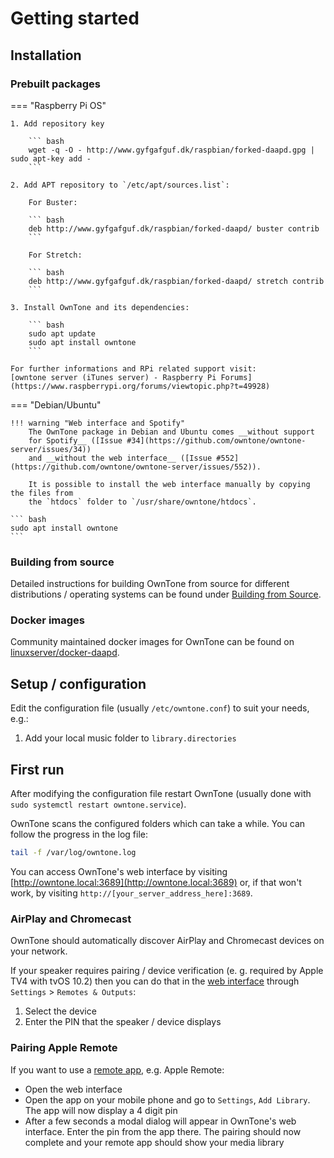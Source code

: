 # Getting started

## Installation

### Prebuilt packages

=== "Raspberry Pi OS"

    1. Add repository key

        ``` bash
        wget -q -O - http://www.gyfgafguf.dk/raspbian/forked-daapd.gpg | sudo apt-key add -
        ```

    2. Add APT repository to `/etc/apt/sources.list`:

        For Buster:

        ``` bash
        deb http://www.gyfgafguf.dk/raspbian/forked-daapd/ buster contrib
        ```

        For Stretch:

        ``` bash
        deb http://www.gyfgafguf.dk/raspbian/forked-daapd/ stretch contrib
        ```

    3. Install OwnTone and its dependencies:

        ``` bash
        sudo apt update
        sudo apt install owntone
        ```

    For further informations and RPi related support visit:
    [owntone server (iTunes server) - Raspberry Pi Forums](https://www.raspberrypi.org/forums/viewtopic.php?t=49928)

=== "Debian/Ubuntu"

    !!! warning "Web interface and Spotify"
        The OwnTone package in Debian and Ubuntu comes __without support
        for Spotify__ ([Issue #34](https://github.com/owntone/owntone-server/issues/34))
        and __without the web interface__ ([Issue #552](https://github.com/owntone/owntone-server/issues/552)).

        It is possible to install the web interface manually by copying the files from
        the `htdocs` folder to `/usr/share/owntone/htdocs`.

    ``` bash
    sudo apt install owntone
    ```

### Building from source

Detailed instructions for building OwnTone from source for different
distributions / operating systems can be found under [Building from Source](install.md).

### Docker images

Community maintained docker images for OwnTone can be found on [linuxserver/docker-daapd](https://github.com/linuxserver/docker-daapd).

## Setup / configuration

Edit the configuration file (usually `/etc/owntone.conf`) to suit your needs,
e.g.:

1. Add your local music folder to `library.directories`

## First run

After modifying the configuration file restart OwnTone (usually done with
`sudo systemctl restart owntone.service`).

OwnTone scans the configured folders which can take a while. You can follow
the progress in the log file:

```bash
tail -f /var/log/owntone.log
```

You can access OwnTone's web interface by visiting [http://owntone.local:3689](http://owntone.local:3689)
or, if that won't work, by visiting `http://[your_server_address_here]:3689`.

### AirPlay and Chromecast

OwnTone should automatically discover AirPlay and Chromecast devices on
your network.

If your speaker requires pairing / device verification  (e. g. required by Apple
TV4 with tvOS 10.2) then you can do that in the [web interface](webinterface.md)
through `Settings` > `Remotes & Outputs`:

1. Select the device
2. Enter the PIN that the speaker / device displays

### Pairing Apple Remote

If you want to use a [remote app](remote.md), e.g. Apple Remote:

- Open the web interface
- Open the app on your mobile phone and go to `Settings`, `Add Library`. The app
  will now display a 4 digit pin
- After a few seconds a modal dialog will appear in OwnTone's web interface.
  Enter the pin from the app there.
  The pairing should now complete and your remote app should show your media library

